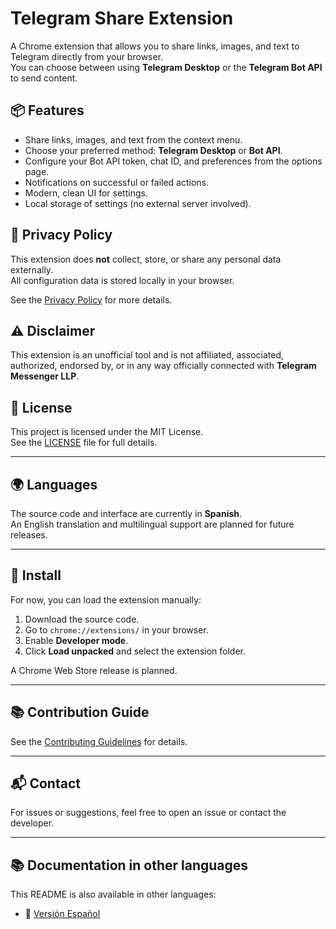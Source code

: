 # Telegram Share Extension

A Chrome extension that allows you to share links, images, and text to Telegram directly from your browser.  
You can choose between using **Telegram Desktop** or the **Telegram Bot API** to send content.

## 📦 Features

- Share links, images, and text from the context menu.
- Choose your preferred method: **Telegram Desktop** or **Bot API**.
- Configure your Bot API token, chat ID, and preferences from the options page.
- Notifications on successful or failed actions.
- Modern, clean UI for settings.
- Local storage of settings (no external server involved).

## 📑 Privacy Policy

This extension does **not** collect, store, or share any personal data externally.  
All configuration data is stored locally in your browser.

See the [Privacy Policy](privacy_policy.md) for more details.

## ⚠️ Disclaimer

This extension is an unofficial tool and is not affiliated, associated, authorized, endorsed by, or in any way officially connected with **Telegram Messenger LLP**.

## 📄 License

This project is licensed under the MIT License.  
See the [LICENSE](LICENSE) file for full details.

---

## 🌍 Languages

The source code and interface are currently in **Spanish**.  
An English translation and multilingual support are planned for future releases.

---

## 🚀 Install

For now, you can load the extension manually:

1. Download the source code.
2. Go to `chrome://extensions/` in your browser.
3. Enable **Developer mode**.
4. Click **Load unpacked** and select the extension folder.

A Chrome Web Store release is planned.

---

## 📚 Contribution Guide

See the [Contributing Guidelines](CONTRIBUTING.md) for details.

---

## 📬 Contact

For issues or suggestions, feel free to open an issue or contact the developer.

---

## 📚 Documentation in other languages

This README is also available in other languages:

- 📖 [Versión Español](README.es.md)
